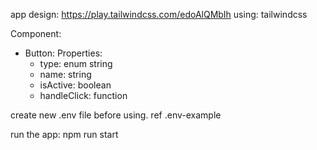 app design:
https://play.tailwindcss.com/edoAlQMbIh
using: tailwindcss 

Component:
- Button:
    Properties:
    - type: enum string
    - name: string
    - isActive: boolean
    - handleClick: function

create new .env file before using. ref .env-example

run the app:
npm run start